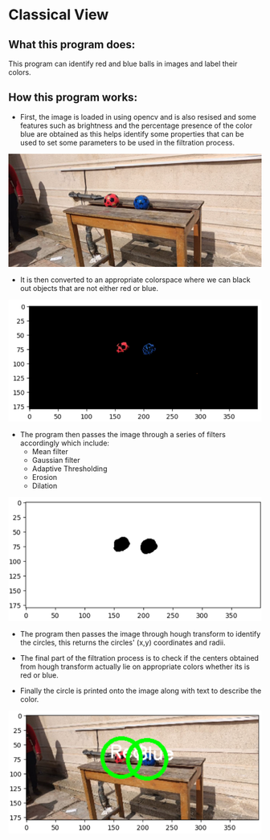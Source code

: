 # Classical View
## What this program does:
This program can identify red and blue balls in images and label their colors.

## How this program works:
-   First, the image is loaded in using opencv and is also resised and some features such as brightness and the percentage presence of the color blue are obtained as this helps identify some properties that can be used to set some parameters to be used in the filtration process. 

![color filtration](doc_imgs\pic4.png)

-   It is then converted to an appropriate colorspace where we can black out objects that are not either red or blue.

![color filtration](doc_imgs\pic.png)

-   The program then passes the image through a series of filters accordingly which include:
    -   Mean filter
    -   Gaussian filter
    -   Adaptive Thresholding
    -   Erosion
    -   Dilation

![color filtration](doc_imgs\pic2.png)

-   The program then passes the image through hough transform to identify the circles, this returns the circles' (x,y) coordinates and radii.

-   The final part of the filtration process is to check if the centers obtained from hough transform actually lie on appropriate colors whether its is red or blue.

-   Finally the circle is printed onto the image along with text to describe the color.

![color filtration](doc_imgs\pic3.png)